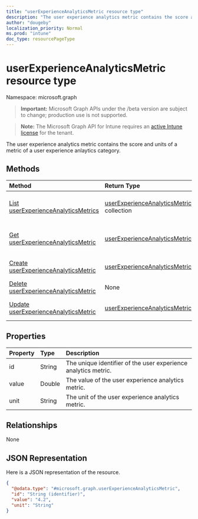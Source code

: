 ```yaml
---
title: "userExperienceAnalyticsMetric resource type"
description: "The user experience analytics metric contains the score and units of a metric of a user experience anlaytics category."
author: "dougeby"
localization_priority: Normal
ms.prod: "intune"
doc_type: resourcePageType
---
```


# userExperienceAnalyticsMetric resource type

Namespace: microsoft.graph

> **Important:** Microsoft Graph APIs under the /beta version are subject to change; production use is not supported.

> **Note:** The Microsoft Graph API for Intune requires an [active Intune license](https://go.microsoft.com/fwlink/?linkid=839381) for the tenant.

The user experience analytics metric contains the score and units of a metric of a user experience anlaytics category.

## Methods
|Method|Return Type|Description|
|:---|:---|:---|
|[List userExperienceAnalyticsMetrics](../api/intune-devices-userexperienceanalyticsmetric-list.md)|[userExperienceAnalyticsMetric](../resources/intune-devices-userexperienceanalyticsmetric.md) collection|List properties and relationships of the [userExperienceAnalyticsMetric](../resources/intune-devices-userexperienceanalyticsmetric.md) objects.|
|[Get userExperienceAnalyticsMetric](../api/intune-devices-userexperienceanalyticsmetric-get.md)|[userExperienceAnalyticsMetric](../resources/intune-devices-userexperienceanalyticsmetric.md)|Read properties and relationships of the [userExperienceAnalyticsMetric](../resources/intune-devices-userexperienceanalyticsmetric.md) object.|
|[Create userExperienceAnalyticsMetric](../api/intune-devices-userexperienceanalyticsmetric-create.md)|[userExperienceAnalyticsMetric](../resources/intune-devices-userexperienceanalyticsmetric.md)|Create a new [userExperienceAnalyticsMetric](../resources/intune-devices-userexperienceanalyticsmetric.md) object.|
|[Delete userExperienceAnalyticsMetric](../api/intune-devices-userexperienceanalyticsmetric-delete.md)|None|Deletes a [userExperienceAnalyticsMetric](../resources/intune-devices-userexperienceanalyticsmetric.md).|
|[Update userExperienceAnalyticsMetric](../api/intune-devices-userexperienceanalyticsmetric-update.md)|[userExperienceAnalyticsMetric](../resources/intune-devices-userexperienceanalyticsmetric.md)|Update the properties of a [userExperienceAnalyticsMetric](../resources/intune-devices-userexperienceanalyticsmetric.md) object.|

## Properties
|Property|Type|Description|
|:---|:---|:---|
|id|String|The unique identifier of the user experience analytics metric.|
|value|Double|The value of the user experience analytics metric.|
|unit|String|The unit of the user experience analytics metric.|

## Relationships
None

## JSON Representation
Here is a JSON representation of the resource.
<!-- {
  "blockType": "resource",
  "keyProperty": "id",
  "@odata.type": "microsoft.graph.userExperienceAnalyticsMetric"
}
-->
``` json
{
  "@odata.type": "#microsoft.graph.userExperienceAnalyticsMetric",
  "id": "String (identifier)",
  "value": "4.2",
  "unit": "String"
}
```




